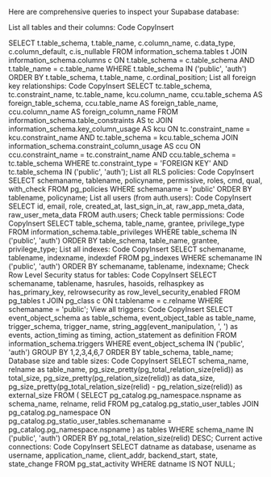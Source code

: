 Here are comprehensive queries to inspect your Supabase database:

List all tables and their columns:
Code
CopyInsert

SELECT 
    t.table_schema,
    t.table_name,
    c.column_name,
    c.data_type,
    c.column_default,
    c.is_nullable
FROM information_schema.tables t
JOIN information_schema.columns c 
    ON t.table_schema = c.table_schema 
    AND t.table_name = c.table_name
WHERE t.table_schema IN ('public', 'auth')
ORDER BY t.table_schema, t.table_name, c.ordinal_position;
List all foreign key relationships:
Code
CopyInsert
SELECT
    tc.table_schema, 
    tc.constraint_name, 
    tc.table_name, 
    kcu.column_name,
    ccu.table_schema AS foreign_table_schema,
    ccu.table_name AS foreign_table_name,
    ccu.column_name AS foreign_column_name 
FROM information_schema.table_constraints AS tc 
JOIN information_schema.key_column_usage AS kcu
    ON tc.constraint_name = kcu.constraint_name
    AND tc.table_schema = kcu.table_schema
JOIN information_schema.constraint_column_usage AS ccu
    ON ccu.constraint_name = tc.constraint_name
    AND ccu.table_schema = tc.table_schema
WHERE tc.constraint_type = 'FOREIGN KEY'
AND tc.table_schema IN ('public', 'auth');
List all RLS policies:
Code
CopyInsert
SELECT
    schemaname,
    tablename,
    policyname,
    permissive,
    roles,
    cmd,
    qual,
    with_check
FROM pg_policies
WHERE schemaname = 'public'
ORDER BY tablename, policyname;
List all users (from auth.users):
Code
CopyInsert
SELECT 
    id,
    email,
    role,
    created_at,
    last_sign_in_at,
    raw_app_meta_data,
    raw_user_meta_data
FROM auth.users;
Check table permissions:
Code
CopyInsert
SELECT
    table_schema,
    table_name,
    grantee,
    privilege_type
FROM information_schema.table_privileges 
WHERE table_schema IN ('public', 'auth')
ORDER BY table_schema, table_name, grantee, privilege_type;
List all indexes:
Code
CopyInsert
SELECT
    schemaname,
    tablename,
    indexname,
    indexdef
FROM pg_indexes
WHERE schemaname IN ('public', 'auth')
ORDER BY schemaname, tablename, indexname;
Check Row Level Security status for tables:
Code
CopyInsert
SELECT 
    schemaname,
    tablename,
    hasrules,
    hasoids,
    relhaspkey as has_primary_key,
    relrowsecurity as row_level_security_enabled
FROM pg_tables t
JOIN pg_class c ON t.tablename = c.relname
WHERE schemaname = 'public';
View all triggers:
Code
CopyInsert
SELECT 
    event_object_schema as table_schema,
    event_object_table as table_name,
    trigger_schema,
    trigger_name,
    string_agg(event_manipulation, ', ') as events,
    action_timing as timing,
    action_statement as definition
FROM information_schema.triggers
WHERE event_object_schema IN ('public', 'auth')
GROUP BY 1,2,3,4,6,7
ORDER BY table_schema, table_name;
Database size and table sizes:
Code
CopyInsert
SELECT
    schema_name,
    relname as table_name,
    pg_size_pretty(pg_total_relation_size(relid)) as total_size,
    pg_size_pretty(pg_relation_size(relid)) as data_size,
    pg_size_pretty(pg_total_relation_size(relid) - pg_relation_size(relid)) as external_size
FROM (
    SELECT 
        pg_catalog.pg_namespace.nspname as schema_name,
        relname,
        relid
    FROM pg_catalog.pg_statio_user_tables
    JOIN pg_catalog.pg_namespace 
        ON pg_catalog.pg_statio_user_tables.schemaname = pg_catalog.pg_namespace.nspname
) as tables
WHERE schema_name IN ('public', 'auth')
ORDER BY pg_total_relation_size(relid) DESC;
Current active connections:
Code
CopyInsert
SELECT 
    datname as database,
    usename as username,
    application_name,
    client_addr,
    backend_start,
    state,
    state_change
FROM pg_stat_activity
WHERE datname IS NOT NULL;